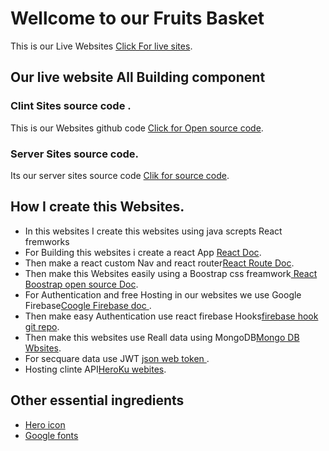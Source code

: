 # Wellcome to our Fruits Basket

This is our Live Websites [Click For live sites](https://github.com/facebook/create-react-app).

## Our live website All Building component 

### Clint Sites source code .
This is our Websites github code  [Click for Open source code](https://github.com/ProgrammingHeroWC4/warehouse-management-client-side-AB-Siddique278).


### Server Sites source code.
Its our server sites source code [Clik for source code](https://github.com/ProgrammingHeroWC4/warehouse-management-server-side-AB-Siddique278).


## How I create this Websites.
* In this websites I create this websites using java screpts React fremworks 
* For Building this websites i create a react App [React Doc](https://reactjs.org/docs/create-a-new-react-app.html).
* Then make a react custom Nav and react router[React Route Doc](https://reactrouter.com/docs/en/v6/getting-started/installation).
* Then make this Websites easily using a Boostrap css freamwork[ React Boostrap open source Doc](https://react-bootstrap.github.io/getting-started/introduction).
* For Authentication and free Hosting in our websites we use Google Firebase[Coogle Firebase doc ](https://firebase.google.com/?gclid=CjwKCAjw9e6SBhB2EiwA5myr9sSx8iWwz3QVj2tq2prL1Mh2ReYYvB3faVnXlYkDHKjZvqf2ENmWxxoCuCoQAvD_BwE&gclsrc=aw.ds).
* Then make easy Authentication use react firebase Hooks[firebase hook git repo](https://github.com/CSFrequency/react-firebase-hooks).
* Then make this websites use Reall data using MongoDB[Mongo DB Wbsites](https://www.mongodb.com/cloud/atlas/efficiency?utm_source=google&utm_campaign=gs_footprint_row_search_core_brand_atlas_desktop&utm_term=mongodb%20atlas&utm_medium=cpc_paid_search&utm_ad=e&utm_ad_campaign_id=12212624584&adgroup=115749713503&gclid=CjwKCAjw682TBhATEiwA9crl3_05_KkZ8mkIzfNUmmpbBEXFuNEoszO4e1Xv8lRAYcsC5UqynVKRbRoCtTsQAvD_BwE).
* For secquare data use JWT [json web token ](https://jwt.io/).
* Hosting clinte API[HeroKu webites](https://id.heroku.com/login).


##  Other essential ingredients
* [Hero icon](https://heroicons.com/)
* [Google fonts](https://fonts.google.com/)